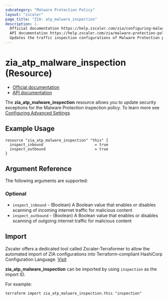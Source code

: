 ```yaml
---
subcategory: "Malware Protection Policy"
layout: "zscaler"
page_title: "ZIA: atp_malware_inspection"
description: |-
  Official documentation https://help.zscaler.com/zia/configuring-malware-protection-policy
  API documentation https://help.zscaler.com/zia/malware-protection-policy#/cyberThreatProtection/atpMalwareInspection-put
  Updates the traffic inspection configurations of Malware Protection policy.
---
```


# zia_atp_malware_inspection (Resource)

* [Official documentation](https://help.zscaler.com/zia/configuring-malware-protection-policy)
* [API documentation](https://help.zscaler.com/zia/malware-protection-policy#/cyberThreatProtection/atpMalwareInspection-put)

The **zia_atp_malware_inspection** resource allows you to update security exceptions for the Malware Protection inspection policy. To learn more see [Configuring Advanced Settings](https://help.zscaler.com/zia/configuring-advanced-settings)

## Example Usage

```hcl
resource "zia_atp_malware_inspection" "this" {
  inspect_inbound                       = true
  inspect_outbound                      = true
}
```

## Argument Reference

The following arguments are supported:

### Optional

* `inspect_inbound` - (Boolean) A Boolean value that enables or disables scanning of incoming internet traffic for malicious content
* `inspect_outbound` - (Boolean) A Boolean value that enables or disables scanning of outgoing internet traffic for malicious content

## Import

Zscaler offers a dedicated tool called Zscaler-Terraformer to allow the automated import of ZIA configurations into Terraform-compliant HashiCorp Configuration Language.
[Visit](https://github.com/zscaler/zscaler-terraformer)

**zia_atp_malware_inspection** can be imported by using `inspection` as the import ID.

For example:

```shell
terraform import zia_atp_malware_inspection.this "inspection"
```
